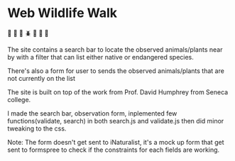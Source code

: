 # Web Wildlife Walk

:deciduous_tree: :rabbit2: :bug: :beetle: :honeybee: :hamster: :hibiscus:

The site contains a search bar to locate the observed animals/plants near by with a filter that can list either native or endangered species. 

There's also a form for user to sends the observed animals/plants that are not currently on the list

The site is built on top of the work from Prof. David Humphrey from Seneca college. 

I made the search bar, observation form, inplemented few functions(validate, search) in both search.js and validate.js then did minor tweaking to the css.

Note: The form doesn't get sent to iNaturalist, it's a mock up form that get sent to formspree to check if the constraints for each fields are working.
